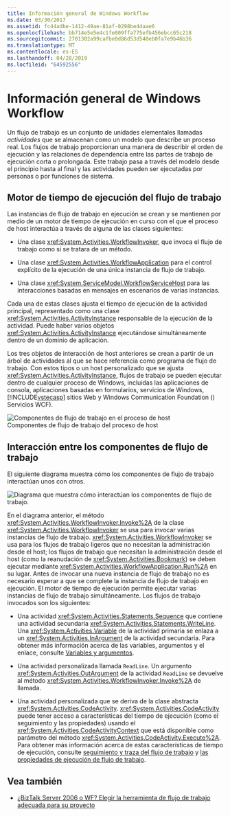 ```yaml
---
title: Información general de Windows Workflow
ms.date: 03/30/2017
ms.assetid: fc44adbe-1412-49ae-81af-0298be44aae6
ms.openlocfilehash: bb714e5e5e4c1fe009ffa775efb456ebcc65c218
ms.sourcegitcommit: 2701302a99cafbe0d86d53d540eb0fa7e9b46b36
ms.translationtype: MT
ms.contentlocale: es-ES
ms.lasthandoff: 04/28/2019
ms.locfileid: "64592556"
---
```

# <a name="windows-workflow-overview"></a>Información general de Windows Workflow
Un flujo de trabajo es un conjunto de unidades elementales llamadas *actividades* que se almacenan como un modelo que describe un proceso real. Los flujos de trabajo proporcionan una manera de describir el orden de ejecución y las relaciones de dependencia entre las partes de trabajo de ejecución corta o prolongada. Este trabajo pasa a través del modelo desde el principio hasta al final y las actividades pueden ser ejecutadas por personas o por funciones de sistema.  
  
## <a name="workflow-run-time-engine"></a>Motor de tiempo de ejecución del flujo de trabajo  
 Las instancias de flujo de trabajo en ejecución se crean y se mantienen por medio de un motor de tiempo de ejecución en curso con el que el proceso de host interactúa a través de alguna de las clases siguientes:  
  
- Una clase <xref:System.Activities.WorkflowInvoker>, que invoca el flujo de trabajo como si se tratara de un método.  
  
- Una clase <xref:System.Activities.WorkflowApplication> para el control explícito de la ejecución de una única instancia de flujo de trabajo.  
  
- Una clase <xref:System.ServiceModel.WorkflowServiceHost> para las interacciones basadas en mensajes en escenarios de varias instancias.  
  
 Cada una de estas clases ajusta el tiempo de ejecución de la actividad principal, representado como una clase <xref:System.Activities.ActivityInstance> responsable de la ejecución de la actividad. Puede haber varios objetos <xref:System.Activities.ActivityInstance> ejecutándose simultáneamente dentro de un dominio de aplicación.  
  
 Los tres objetos de interacción de host anteriores se crean a partir de un árbol de actividades al que se hace referencia como programa de flujo de trabajo. Con estos tipos o un host personalizado que se ajusta <xref:System.Activities.ActivityInstance>, flujos de trabajo se pueden ejecutar dentro de cualquier proceso de Windows, incluidas las aplicaciones de consola, aplicaciones basadas en formularios, servicios de Windows, [!INCLUDE[vstecasp](../../../includes/vstecasp-md.md)] sitios Web y Windows Communication Foundation () Servicios WCF).  
  
 ![Componentes de flujo de trabajo en el proceso de host](./media/44c79d1d-178b-4487-87ed-3e33015a3842.gif "44c79d1d-178b-4487-87ed-3e33015a3842")  
Componentes de flujo de trabajo del proceso de host  
  
## <a name="interaction-between-workflow-components"></a>Interacción entre los componentes de flujo de trabajo  
 El siguiente diagrama muestra cómo los componentes de flujo de trabajo interactúan unos con otros.  
  
 ![Diagrama que muestra cómo interactúan los componentes de flujo de trabajo.](./media/overview/workflow-component-interatction.gif)  
  
 En el diagrama anterior, el método <xref:System.Activities.WorkflowInvoker.Invoke%2A> de la clase <xref:System.Activities.WorkflowInvoker> se usa para invocar varias instancias de flujo de trabajo. <xref:System.Activities.WorkflowInvoker> se usa para los flujos de trabajo ligeros que no necesitan la administración desde el host; los flujos de trabajo que necesitan la administración desde el host (como la reanudación de <xref:System.Activities.Bookmark>) se deben ejecutar mediante <xref:System.Activities.WorkflowApplication.Run%2A> en su lugar. Antes de invocar una nueva instancia de flujo de trabajo no es necesario esperar a que se complete la instancia de flujo de trabajo en ejecución. El motor de tiempo de ejecución permite ejecutar varias instancias de flujo de trabajo simultáneamente.  Los flujos de trabajo invocados son los siguientes:  
  
- Una actividad <xref:System.Activities.Statements.Sequence> que contiene una actividad secundaria <xref:System.Activities.Statements.WriteLine>. Una <xref:System.Activities.Variable> de la actividad primaria se enlaza a un <xref:System.Activities.InArgument> de la actividad secundaria. Para obtener más información acerca de las variables, argumentos y el enlace, consulte [Variables y argumentos](variables-and-arguments.md).  
  
- Una actividad personalizada llamada `ReadLine`. Un argumento <xref:System.Activities.OutArgument> de la actividad `ReadLine` se devuelve al método <xref:System.Activities.WorkflowInvoker.Invoke%2A> de llamada.  
  
- Una actividad personalizada que se deriva de la clase abstracta <xref:System.Activities.CodeActivity>. <xref:System.Activities.CodeActivity> puede tener acceso a características del tiempo de ejecución (como el seguimiento y las propiedades) usando el <xref:System.Activities.CodeActivityContext> que está disponible como parámetro del método <xref:System.Activities.CodeActivity.Execute%2A>. Para obtener más información acerca de estas características de tiempo de ejecución, consulte [seguimiento y traza del flujo de trabajo](workflow-tracking-and-tracing.md) y [las propiedades de ejecución de flujo de trabajo](workflow-execution-properties.md).  
  
## <a name="see-also"></a>Vea también

- [¿BizTalk Server 2006 o WF? Elegir la herramienta de flujo de trabajo adecuada para su proyecto](https://go.microsoft.com/fwlink/?LinkId=154901)
